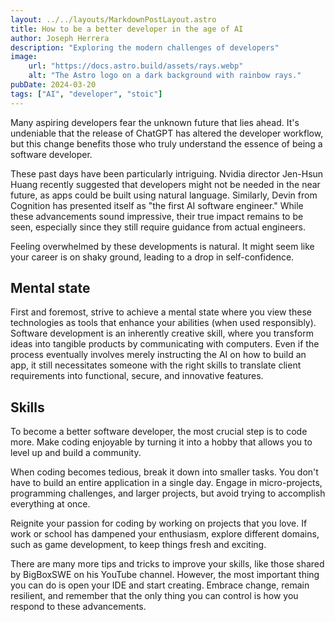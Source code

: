 ```yaml
---
layout: ../../layouts/MarkdownPostLayout.astro
title: How to be a better developer in the age of AI
author: Joseph Herrera
description: "Exploring the modern challenges of developers"
image:
    url: "https://docs.astro.build/assets/rays.webp"
    alt: "The Astro logo on a dark background with rainbow rays."
pubDate: 2024-03-20
tags: ["AI", "developer", "stoic"]
---
```

Many aspiring developers fear the unknown future that lies ahead. It's undeniable that the release of ChatGPT has altered the developer workflow, but this change benefits those who truly understand the essence of being a software developer.

These past days have been particularly intriguing. Nvidia director Jen-Hsun Huang recently suggested that developers might not be needed in the near future, as apps could be built using natural language. Similarly, Devin from Cognition has presented itself as "the first AI software engineer." While these advancements sound impressive, their true impact remains to be seen, especially since they still require guidance from actual engineers.

Feeling overwhelmed by these developments is natural. It might seem like your career is on shaky ground, leading to a drop in self-confidence.

## Mental state

First and foremost, strive to achieve a mental state where you view these technologies as tools that enhance your abilities (when used responsibly). Software development is an inherently creative skill, where you transform ideas into tangible products by communicating with computers. Even if the process eventually involves merely instructing the AI on how to build an app, it still necessitates someone with the right skills to translate client requirements into functional, secure, and innovative features.

## Skills

To become a better software developer, the most crucial step is to code more. Make coding enjoyable by turning it into a hobby that allows you to level up and build a community.

When coding becomes tedious, break it down into smaller tasks. You don't have to build an entire application in a single day. Engage in micro-projects, programming challenges, and larger projects, but avoid trying to accomplish everything at once.

Reignite your passion for coding by working on projects that you love. If work or school has dampened your enthusiasm, explore different domains, such as game development, to keep things fresh and exciting.

There are many more tips and tricks to improve your skills, like those shared by BigBoxSWE on his YouTube channel. However, the most important thing you can do is open your IDE and start creating. Embrace change, remain resilient, and remember that the only thing you can control is how you respond to these advancements.